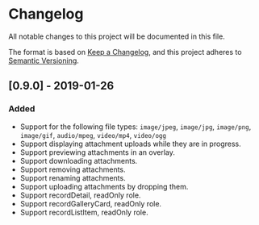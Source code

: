# Changelog
All notable changes to this project will be documented in this file.

The format is based on [Keep a Changelog](https://keepachangelog.com/en/1.0.0/),
and this project adheres to [Semantic Versioning](https://semver.org/spec/v2.0.0.html).

## [0.9.0] - 2019-01-26
### Added
- Support for the following file types: `image/jpeg`, `image/jpg`, `image/png`, `image/gif`, `audio/mpeg`, `video/mp4`, `video/ogg`
- Support displaying attachment uploads while they are in progress.
- Support previewing attachments in an overlay.
- Support downloading attachments.
- Support removing attachments.
- Support renaming attachments.
- Support uploading attachments by dropping them.
- Support recordDetail, readOnly role.
- Support recordGalleryCard, readOnly role.
- Support recordListItem, readOnly role.